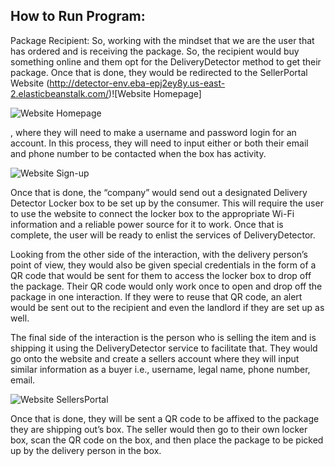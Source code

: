 ## How to Run Program:

Package Recipient:
 So, working with the mindset that we are the user that has ordered and is receiving the package. So, the recipient would buy something online and them opt for the DeliveryDetector method to get their package. Once that is done, they would be redirected to the SellerPortal Website (http://detector-env.eba-epj2ey8y.us-east-2.elasticbeanstalk.com/)![Website Homepage] 

![Website Homepage](https://user-images.githubusercontent.com/78056542/164817066-61b261f0-1aeb-4458-ac4f-60e33e6c5e8f.jpg)

, where they will need to make a username and password login for an account. In this process, they will need to input either or both their email and phone number to be contacted when the box has activity. 

![Website Sign-up](https://user-images.githubusercontent.com/78056542/164817214-3a62a3c1-0403-4d5d-a565-178ab010d61b.jpg)

 Once that is done, the “company” would send out a designated Delivery Detector Locker box to be set up by the consumer. This will require the user to use the website to connect the locker box to the appropriate Wi-Fi information and a reliable power source for it to work. Once that is complete, the user will be ready to enlist the services of DeliveryDetector. 

Looking from the other side of the interaction, with the delivery person’s point of view, they would also be given special credentials in the form of a QR code that would be sent for them to access the locker box to drop off the package. Their QR code would only work once to open and drop off the package in one interaction. If they were to reuse that QR code, an alert would be sent out to the recipient and even the landlord if they are set up as well. 

The final side of the interaction is the person who is selling the item and is shipping it using the DeliveryDetector service to facilitate that. They would go onto the website and create a sellers account where they will input similar information as a buyer i.e., username, legal name, phone number, email. 

![Website SellersPortal](https://user-images.githubusercontent.com/78056542/165021184-e6adb958-8408-4033-ac29-b059a3d79dbf.jpg)

Once that is done, they will be sent a QR code to be affixed to the package they are shipping out’s box. The seller would then go to their own locker box, scan the QR code on the box, and then place the package to be picked up by the delivery person in the box. 
